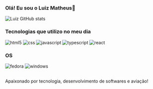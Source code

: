 ### Olá! Eu sou o Luiz Matheus👋

![Luiz GitHub stats](https://github-readme-stats.vercel.app/api?username=LuizMath&show_icons=true&theme=radical)

### Tecnologias que utilizo no meu dia

<div>
    <img src="https://img.shields.io/badge/HTML5-E34F26?style=for-the-badge&logo=html5&logoColor=white" alt="html5"/>
    <img src="https://img.shields.io/badge/CSS3-1572B6?style=for-the-badge&logo=css3&logoColor=white" alt="css"/>
    <img src="https://img.shields.io/badge/JavaScript-F7DF1E?style=for-the-badge&logo=javascript&logoColor=black" alt="javascript"/>
    <img src="https://img.shields.io/badge/TypeScript-007ACC?style=for-the-badge&logo=typescript&logoColor=white" alt="typescript"/>
    <img src="https://img.shields.io/badge/React-20232A?style=for-the-badge&logo=react&logoColor=61DAFB" alt="react"/>
</div>

### OS
<div>
    <img src="https://img.shields.io/badge/Fedora-294172?style=for-the-badge&logo=fedora&logoColor=white" alt="fedora"/>
    <img src="https://img.shields.io/badge/Windows-0078D6?style=for-the-badge&logo=windows&logoColor=white" alt="windows"/>
</div><br/>

Apaixonado por tecnologia, desenvolvimento de softwares e aviação!
